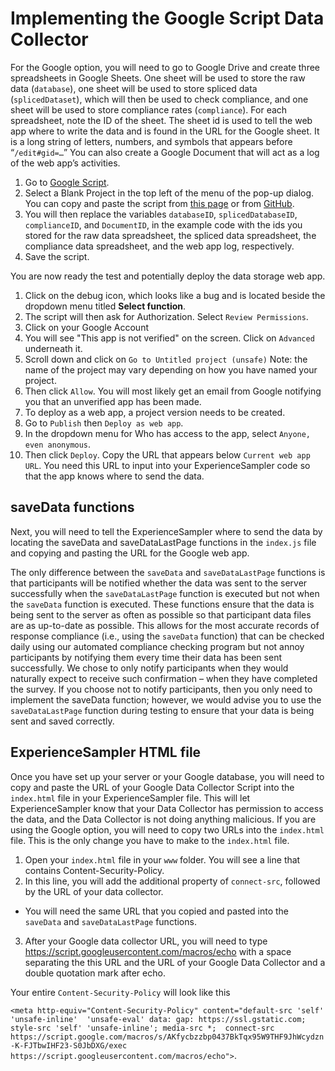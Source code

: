 # Implementing the Google Script Data Collector

For the Google option, you will need to go to Google Drive and create three spreadsheets in Google Sheets. 
One sheet will be used to store the raw data (`database`), one sheet will be used to store spliced data (`splicedDataset`), 
which will then be used to check compliance, and one sheet will be used to store compliance rates (`compliance`). For each 
spreadsheet, note the ID of the sheet. The sheet id is used to tell the web app where to write the data and is found in 
the URL for the Google sheet. It is a long string of letters, numbers, and symbols that appears before “`/edit#gid=…`” 
You can also create a Google Document that will act as a log of the web app’s activities. 

1. Go to [Google Script](http://www.google.com/script/start/). 
2. Select a Blank Project in the top left of the menu of the pop-up dialog. You can copy and paste the script from [this page](https://script.google.com/d/1P5dCtwPQxsXYFcN68sE8egkfyhKs0WDcXqFDXm3jactwxvbUXP8sLJlR/edit?usp=sharing) 
or from [GitHub](https://github.com/sabrinathai/ExperienceSampler/blob/master/Google-Script-Data-Collector/DataCollector.gs). 
3. You will then replace the variables `databaseID`, `splicedDatabaseID`, `complianceID`, and `DocumentID`, in the example code with the ids you stored for the raw data spreadsheet, the spliced data spreadsheet, the compliance data spreadsheet, and the web app log, 
respectively. 
4. Save the script. 

You are now ready the test and potentially deploy the data storage web app. 

1.  Click on the debug icon, which looks like a bug and is located beside the dropdown menu titled **Select function**. 
2.  The script will then ask for Authorization. Select `Review Permissions`.
3.  Click on your Google Account
4.  You will see "This app is not verified" on the screen. Click on `Advanced` underneath it. 
5.  Scroll down and click on `Go to Untitled project (unsafe)` Note: the name of the project may vary depending on how you have named your project. 
6.  Then click `Allow`. You will most likely get an email from Google notifying you that an unverified app has been made. 
7.  To deploy as a web app, a project version needs to be created. 
8.  Go to `Publish` then `Deploy as web app`. 
9.  In the dropdown menu for Who has access to the app, select `Anyone, even anonymous`. 
10.  Then click `Deploy`. Copy the URL that appears below `Current web app URL`. You need this URL to input into your ExperienceSampler 
code so that the app knows where to send the data. 

## saveData functions
Next, you will need to tell the ExperienceSampler where to send the data by locating the saveData 
and saveDataLastPage functions in the `index.js` file and copying and pasting the URL for the Google web app.  

The only difference between the `saveData` and `saveDataLastPage` functions is that participants will be notified whether the data was 
sent to the server successfully when the `saveDataLastPage` function is executed but not when the `saveData` function is executed. These 
functions ensure that the data is being sent to the server as often as possible so that participant data files are as up-to-date as 
possible. This allows for the most accurate records of response compliance (i.e., using the `saveData` function) that can be checked 
daily using our automated compliance checking program but not annoy participants by notifying them every time their data has been 
sent successfully. We chose to only notify participants when they would naturally expect to receive such confirmation – when they 
have completed the survey. If you choose not to notify participants, then you only need to implement the saveData function; however, 
we would advise you to use the `saveDataLastPage` function during testing to ensure that your data is being sent and saved correctly. 

## ExperienceSampler HTML file
Once you have set up your server or your Google database, you will need to copy and paste the URL of your Google Data Collector Script into the `index.html` file in your ExperienceSampler file. This will let ExperienceSampler know that your 
Data Collector has permission to access the data, and the Data Collector is not doing anything malicious. If you are using the Google 
option, you will need to copy two URLs into the `index.html` file. This is the only change you have to make to the `index.html` file. 

1. Open your `index.html` file in your `www` folder. You will see a line that contains Content-Security-Policy. 
2. In this line, you will add the additional property of `connect-src`, followed by the URL of your data collector. 
  * You will need the same URL that you copied and pasted into the `saveData` and `saveDataLastPage` functions. 
3. After your Google data collector URL, you will need to type https://script.googleusercontent.com/macros/echo with a space separating the this URL and the URL of your Google Data Collector and a double quotation mark after echo. 

Your entire `Content-Security-Policy` will look like this  

`<meta http-equiv="Content-Security-Policy" content="default-src 'self' 'unsafe-inline' 
'unsafe-eval' data: gap: https://ssl.gstatic.com; style-src 'self' 'unsafe-inline'; media-src *; 
connect-src https://script.google.com/macros/s/AKfycbzzbp0437BkTqx95W9THF9JhWcydzn-K-FJTbwIHF23-S0JbDXG/exec 
https://script.googleusercontent.com/macros/echo">`.  

